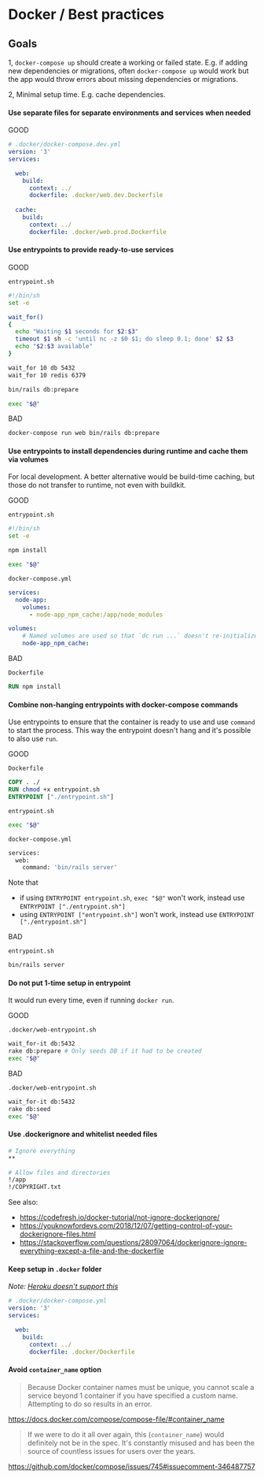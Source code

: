 # Docker / Best practices

## Goals

1, `docker-compose up` should create a working or failed state. E.g. if adding new dependencies or migrations, often `docker-compose up` would work but the app would throw errors about missing dependencies or migrations.

2, Minimal setup time. E.g. cache dependencies.

#### Use separate files for separate environments and services when needed

GOOD

```yml
# .docker/docker-compose.dev.yml
version: '3'
services:

  web:
    build:
      context: ../
      dockerfile: .docker/web.dev.Dockerfile
  
  cache:
    build:
      context: ../
      dockerfile: .docker/web.prod.Dockerfile
```

#### Use entrypoints to provide ready-to-use services

GOOD

`entrypoint.sh`
```sh
#!/bin/sh
set -e

wait_for()
{
  echo "Waiting $1 seconds for $2:$3"
  timeout $1 sh -c 'until nc -z $0 $1; do sleep 0.1; done' $2 $3
  echo "$2:$3 available"
}

wait_for 10 db 5432
wait_for 10 redis 6379

bin/rails db:prepare

exec "$@"
```

BAD

```sh
docker-compose run web bin/rails db:prepare
```

#### Use entrypoints to install dependencies during runtime and cache them via volumes

For local development. A better alternative would be build-time caching, but those do not transfer to runtime, not even with buildkit.

GOOD

`entrypoint.sh`
```sh
#!/bin/sh
set -e

npm install

exec "$@"
```

`docker-compose.yml`
```yml
services:
  node-app:
    volumes:
      - node-app_npm_cache:/app/node_modules

volumes:
    # Named volumes are used so that `dc run ...` doesn't re-initialize the volumes
    node-app_npm_cache:
```

BAD

`Dockerfile`
```Dockerfile
RUN npm install
```

#### Combine non-hanging entrypoints with docker-compose commands

Use entrypoints to ensure that the container is ready to use and use `command` to start the process. This way the entrypoint doesn't hang and it's possible to also use `run`.

GOOD

`Dockerfile`
```Dockerfile
COPY . ./
RUN chmod +x entrypoint.sh
ENTRYPOINT ["./entrypoint.sh"]
```

`entrypoint.sh`
```sh
exec "$@"
```

`docker-compose.yml`
```sh
services:
  web:
    command: 'bin/rails server'
```

Note that
- if using `ENTRYPOINT entrypoint.sh`, `exec "$@"` won't work, instead use `ENTRYPOINT ["./entrypoint.sh"]`
- using `ENTRYPOINT ["entrypoint.sh"]` won't work, instead use `ENTRYPOINT ["./entrypoint.sh"]`

BAD

`entrypoint.sh`
```sh
bin/rails server
```

#### Do not put 1-time setup in entrypoint

It would run every time, even if running `docker run`.

GOOD

`.docker/web-entrypoint.sh`
```sh
wait_for-it db:5432
rake db:prepare # Only seeds DB if it had to be created
exec "$@"
```

BAD

`.docker/web-entrypoint.sh`
```sh
wait_for-it db:5432
rake db:seed
exec "$@"
```

#### Use .dockerignore and whitelist needed files

```sh
# Ignore everything
**

# Allow files and directories
!/app
!/COPYRIGHT.txt
```

See also:
- https://codefresh.io/docker-tutorial/not-ignore-dockerignore/
- https://youknowfordevs.com/2018/12/07/getting-control-of-your-dockerignore-files.html
- https://stackoverflow.com/questions/28097064/dockerignore-ignore-everything-except-a-file-and-the-dockerfile

#### Keep setup in `.docker` folder

*Note: [Heroku doesn't support this](https://stackoverflow.com/questions/57745231/using-a-dockerfile-from-a-subfolder-in-heroku)*

```yml
# .docker/docker-compose.yml
version: '3'
services:

  web:
    build:
      context: ../
      dockerfile: .docker/Dockerfile
```

#### Avoid `container_name` option

> Because Docker container names must be unique, you cannot scale a service beyond 1 container if you have specified a custom name. Attempting to do so results in an error.

https://docs.docker.com/compose/compose-file/#container_name

> If we were to do it all over again, this (`container_name`) would definitely not be in the spec. It's constantly misused and has been the source of countless issues for users over the years.

https://github.com/docker/compose/issues/745#issuecomment-346487757
